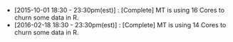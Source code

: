 * [2015-10-01 18:30 - 23:30pm(est)] : [Complete] MT is using 16 Cores to churn some data in R. 
* [2016-02-18 18:30 - 23:30pm(est)] : [Complete] MT is using 14 Cores to churn some data in R. 
